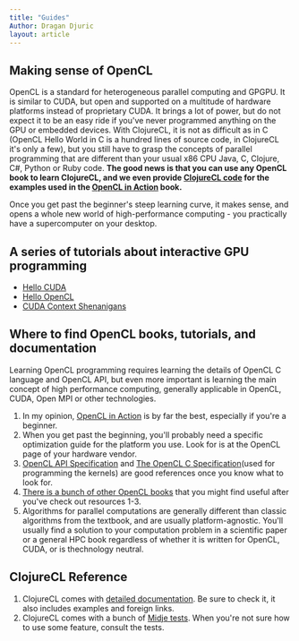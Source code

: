 ```yaml
---
title: "Guides"
Author: Dragan Djuric
layout: article
---
```


## Making sense of OpenCL

OpenCL is a standard for heterogeneous parallel computing and GPGPU. It is similar to CUDA, but open and supported on
a multitude of hardware platforms instead of proprietary CUDA. It brings a lot of power, but do not expect it
to be an easy ride if you've never programmed anything on the GPU or embedded devices. With ClojureCL, it is
not as difficult as in C (OpenCL Hello World in C is a hundred lines of source code, in ClojureCL it's only a few), but
you still have to grasp the concepts of parallel programming that are different than your usual x86 CPU Java, C,
Clojure, C#, Python or Ruby code. **The good news is that you can use any OpenCL book to learn ClojureCL, and we
even provide [ClojureCL code](https://github.com/uncomplicate/clojurecl/tree/master/test/clojure/uncomplicate/clojurecl/examples/openclinaction) for the examples used in the [OpenCL in Action](https://www.amazon.com/OpenCL-Action-Accelerate-Graphics-Computations/dp/1617290173) book.**

Once you get past the beginner's steep learning curve, it makes sense, and opens a whole new world of high-performance
computing - you practically have a supercomputer on your desktop.

## A series of tutorials about interactive GPU programming

* [Hello CUDA](https://dragan.rocks/articles/18/Interactive-GPU-Programming-1-Hello-CUDA)
* [Hello OpenCL](https://dragan.rocks/articles/18/Interactive-GPU-Programming-2-Hello-OpenCL)
* [CUDA Context Shenanigans](https://dragan.rocks/articles/18/Interactive-GPU-Programming-3-CUDA-Context)

## Where to find OpenCL books, tutorials, and documentation

Learning OpenCL programming requires learning the details of OpenCL C language and OpenCL API, but even more important is learning the main concept of high performance computing, generally applicable in OpenCL, CUDA, Open MPI
or other technologies.

1. In my opinion, [OpenCL in Action](https://www.amazon.com/OpenCL-Action-Accelerate-Graphics-Computations/dp/1617290173) is by far the best, especially if you're a beginner.
2. When you get past the beginning, you'll probably need a specific optimization guide for the platform you use. Look for is at the OpenCL page of your hardware vendor.
3. [OpenCL API Specification](https://www.khronos.org/registry/cl/sdk/2.0/docs/man/xhtml/) and [The OpenCL C Specification](https://www.khronos.org/registry/cl/specs/opencl-2.0-openclc.pdf)(used for programming the kernels) are good references once you know what to look for.
4. [There is a bunch of other OpenCL books](https://streamcomputing.eu/knowledge/for-developers/books/) that you might find useful after you've check out resources 1-3.
5. Algorithms for parallel computations are generally different than classic algorithms from the textbook, and are
usually platform-agnostic. You'll usually find a solution to your computation problem in a scientific paper or a general HPC book regardless of whether it is written for OpenCL, CUDA, or is thechnology neutral.

## ClojureCL Reference

1. ClojureCL comes with [detailed documentation](/codox). Be sure to check it, it also includes examples and foreign links.
2. ClojureCL comes with a bunch of [Midje tests](https://github.com/uncomplicate/clojurecl/tree/master/test/clojure/uncomplicate/clojurecl/). When you're not sure how to use some feature, consult the tests.
